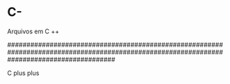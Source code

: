# C-
Arquivos em C ++

############################################################################################################################################

C plus plus
